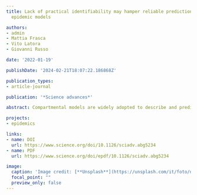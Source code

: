 ```yaml
---
title: Lack of practical identifiability may hamper reliable predictions in COVID-19
  epidemic models

authors:
- admin
- Mattia Frasca
- Vito Latora
- Giovanni Russo

date: '2022-01-19'

publishDate: '2024-02-21T18:07:22.186868Z'

publication_types:
- article-journal

publication: '*Science advances*'

abstract: Compartmental models are widely adopted to describe and predict the spreading of infectious diseases. The unknown parameters of these models need to be estimated from the data. Furthermore, when some of the model variables are not empirically accessible, as in the case of asymptomatic carriers of coronavirus disease 2019 (COVID-19), they have to be obtained as an outcome of the model. Here, we introduce a framework to quantify how the uncertainty in the data affects the determination of the parameters and the evolution of the unmeasured variables of a given model. We illustrate how the method is able to characterize different regimes of identifiability, even in models with few compartments. Last, we discuss how the lack of identifiability in a realistic model for COVID-19 may prevent reliable predictions of the epidemic dynamics.

projects: 
- epidemics

links:
- name: DOI
  url: https://www.science.org/doi/10.1126/sciadv.abg5234
- name: PDF
  url: https://www.science.org/doi/epdf/10.1126/sciadv.abg5234

image:
  caption: 'Image credit: [**Unsplash**](https://unsplash.com/it/foto/due-persone-che-si-stringono-la-mano-n95VMLxqM2I)'
  focal_point: ""
  preview_only: false
---
```

